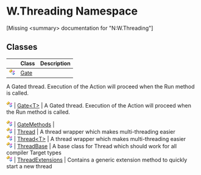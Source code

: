W.Threading Namespace
=====================

[Missing &lt;summary> documentation for "N:W.Threading"]



Classes
-------

                | Class                 | Description                                                                         
--------------- | --------------------- | ----------------------------------------------------------------------------------- 
![Public class] | [Gate][1]             | 
A Gated thread. Execution of the Action will proceed when the Run method is called.
 
![Public class] | [Gate&lt;T>][2]       | 
A Gated thread. Execution of the Action will proceed when the Run method is called.
 
![Public class] | [GateMethods][3]      |                                                                                     
![Public class] | [Thread][4]           | A thread wrapper which makes multi-threading easier                                 
![Public class] | [Thread&lt;T>][5]     | A thread wrapper which makes multi-threading easier                                 
![Public class] | [ThreadBase][6]       | A base class for Thread which should work for all compiler Target types             
![Public class] | [ThreadExtensions][7] | Contains a generic extension method to quickly start a new thread                   

[1]: Gate/README.md
[2]: Gate_1/README.md
[3]: GateMethods/README.md
[4]: Thread/README.md
[5]: Thread_1/README.md
[6]: ThreadBase/README.md
[7]: ThreadExtensions/README.md
[8]: ../_icons/Help.png
[Public class]: ../_icons/pubclass.gif "Public class"